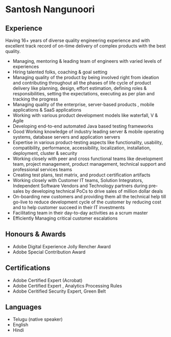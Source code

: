 # Santosh Nangunoori

 

Experience
----------

Having 16+ years of diverse quality engineering experience and with excellent track record of on-time delivery of complex products with the best quality.

- Managing, mentoring & leading team of engineers with varied levels of experiences
- Hiring talented folks, coaching & goal setting
- Managing quality of the product by being involved right from ideation and contributing throughout all the phases of life cycle of product delivery like planning, design, effort estimation, defining roles & responsibilities, setting the expectations, executing as per plan and tracking the progress
- Managing quality of the enterprise, server-based products , mobile applications & SaaS applications
- Working with various product development models like waterfall, V & Agile 
- Developing end-to-end automated Java based testing frameworks
- Good Working knowledge of industry leading server & mobile operating systems, database servers and application servers
- Expertise in various product-testing aspects like functionality, usability, compatibility, performance, accessibility, localization, installation, deployment, cluster & security
- Working closely with peer and cross functional teams like development team, project management, product management, technical support and professional services teams 
- Creating test plans, test matrix, and product certification artifacts
- Working closely with Customer IT teams, Solution Integrators, Independent Software Vendors and Technology partners during pre-sales by developing technical PoCs to drive sales of million dollar deals
- On-boarding new customers and providing them all the technical help till go-live to reduce development cycle of the customer by reducing cost and to help customer succeed in their IT investments
- Facilitating team in their day-to-day activities as a scrum master
- Efficiently Managing critical customer escalations


Honours & Awards
----------------
* Adobe Digital Experience Jolly Rencher Award
* Adobe Special Contribution Award


Certifications
----------------
* Adobe Certified Expert (Acrobat)
* Adobe Certified Expert , Analytics Processing Rules
* Adobe Ceritified Security Expert, Green Belt


Languages
---------
* Telugu (native speaker)
* English
* Hindi
